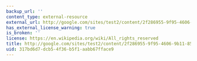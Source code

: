 ```yaml
---
backup_url: ''
content_type: external-resource
external_url: http://google.com/sites/test2/content/2f286955-9f95-4606-9b11-854e2f8ea330/
has_external_license_warning: true
is_broken: ''
license: https://en.wikipedia.org/wiki/All_rights_reserved
title: http://google.com/sites/test2/content/2f286955-9f95-4606-9b11-854e2f8ea330/
uid: 317bd6d7-dcb5-4f36-b5f1-aabb67fface9
---
```

